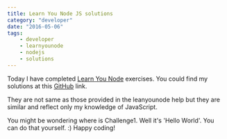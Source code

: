 ```yaml
---
title: Learn You Node JS solutions
category: "developer"
date: "2016-05-06"
tags:
    - developer
    - learnyounode
    - nodejs
    - solutions
---
```


Today I have completed [Learn You Node](https://github.com/workshopper/learnyounode) exercises. You could find my solutions at this [GitHub](https://github.com/amandogra/learnyounodesolutions) link.

They are not same as those provided in the leanyounode help but they are similar and reflect only my knowledge of JavaScript.

You might be wondering where is Challenge1. Well it's 'Hello World'. You can do that yourself. :) Happy coding!
